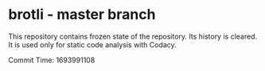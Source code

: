 # brotli - master branch

This repository contains frozen state of the repository.
Its history is cleared. It is used only for static code
analysis with Codacy.

Commit Time: 1693991108